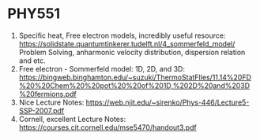 # PHY551
1. Specific heat, Free electron models, incredibly useful resource:
   https://solidstate.quantumtinkerer.tudelft.nl/4_sommerfeld_model/
   Problem Solving, anharmonic velocity distribution, dispersion relation and etc.
2. Free electron - Sommerfeld model: 1D, 2D, and 3D:
https://bingweb.binghamton.edu/~suzuki/ThermoStatFIles/11.14%20FD%20%20Chem%20%20pot%20%20of%201D,%202D%20and%203D%20fermions.pdf
3. Nice Lecture Notes:
https://web.njit.edu/~sirenko/Phys-446/Lecture5-SSP-2007.pdf
4. Cornell, excellent Lecture Notes:
   https://courses.cit.cornell.edu/mse5470/handout3.pdf
   

   
